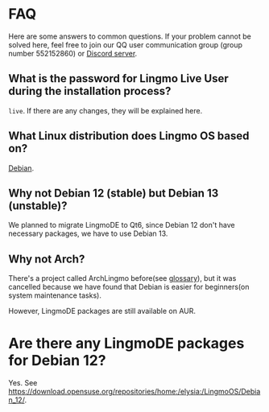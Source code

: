 # FAQ
Here are some answers to common questions. If your problem cannot be solved here, feel free to join our QQ user communication group (group number 552152860) or [Discord server](https://discord.gg/NP2fsr9dPd).

## What is the password for Lingmo Live User during the installation process?
`live`. If there are any changes, they will be explained here.

## What Linux distribution does Lingmo OS based on?
[Debian](https://debian.org).

## Why not Debian 12 (stable) but Debian 13 (unstable)?
We planned to migrate LingmoDE to Qt6, since Debian 12 don't have necessary packages, we have to use Debian 13.

## Why not Arch?
There's a project called ArchLingmo before(see [glossary](glossary#archlingmo)), but it was cancelled because we have found that Debian is easier for beginners(on system maintenance tasks).

However, LingmoDE packages are still available on AUR.

# Are there any LingmoDE packages for Debian 12?
Yes. See <https://download.opensuse.org/repositories/home:/elysia:/LingmoOS/Debian_12/>.
